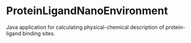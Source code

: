 # ProteinLigandNanoEnvironment
Java application for calculating physical-chemical description of protein-ligand binding sites. 
